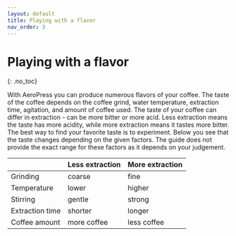 ```yaml
---
layout: default
title: Playing with a flavor
nav_order: 3
---
```


# Playing with a flavor

{: .no_toc}

With AeroPress you can produce numerous flavors of your coffee. The taste of the coffee depends on the coffee grind, water temperature, extraction time, agitation, and amount of coffee used. The taste of your coffee can differ in extraction - can be more bitter or more acid. Less extraction means the taste has more acidity, while more extraction means it tastes more bitter. The best way to find your favorite taste is to experiment. Below you see that the taste changes depending on the given factors. The guide does not provide the exact range for these factors as it depends on your judgement.

 |          |Less extraction | More extraction
 |----------|----------------|-----------------
 | Grinding | coarse         | fine
 |Temperature|	lower	| higher
 |Stirring|	gentle	|strong
|Extraction time  |	shorter |	longer
|Coffee amount |	more coffee	|less coffee